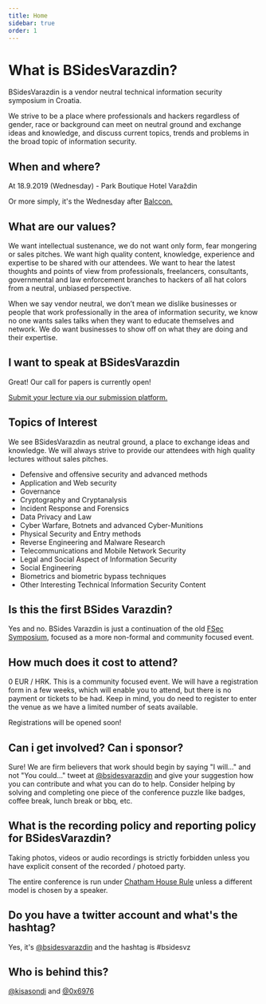 ```yaml
---
title: Home
sidebar: true
order: 1
---
```


# What is BSidesVarazdin?

BSidesVarazdin is a vendor neutral technical information security symposium in Croatia.

We strive to be a place where professionals and hackers regardless of gender, race or background can meet on neutral ground and exchange ideas and knowledge, and discuss current topics, trends and problems in the broad topic of information security.


## When and where?

At 18.9.2019 (Wednesday) - Park Boutique Hotel Varaždin

Or more simply, it's the Wednesday after [Balccon.](https://2k19.balccon.org/index.php?title=Main_Page)


## What are our values?

We want intellectual sustenance, we do not want only form, fear mongering or sales pitches. We want high quality content, knowledge, experience and expertise to be shared with our attendees. We want to hear the latest thoughts and points of view from professionals, freelancers, consultants, governmental and law enforcement branches to hackers of all hat colors from a neutral, unbiased perspective.

When we say vendor neutral, we don’t mean we dislike businesses or people that work professionally in the area of information security, we know no one wants sales talks when they want to educate themselves and network. We do want businesses to show off on what they are doing and their expertise.


## I want to speak at BSidesVarazdin

Great! Our call for papers is currently open!

[Submit your lecture via our submission platform.](https://docs.google.com/forms/d/e/1FAIpQLSdSK_jVwi3Fhoo2JQaf_FO4Z1s0PqzumV1PpiokTk2rf27_yg/viewform)

## Topics of Interest

We see BSidesVarazdin as neutral ground, a place to exchange ideas and knowledge. We will always strive to provide our attendees with high quality lectures without sales pitches.

- Defensive and offensive security and advanced methods
- Application and Web security
- Governance
- Cryptography and Cryptanalysis
- Incident Response and Forensics
- Data Privacy and Law
- Cyber Warfare, Botnets and advanced Cyber-Munitions
- Physical Security and Entry methods
- Reverse Engineering and Malware Research
- Telecommunications and Mobile Network Security
- Legal and Social Aspect of Information Security
- Social Engineering
- Biometrics and biometric bypass techniques
- Other Interesting Technical Information Security Content


## Is this the first BSides Varazdin?

Yes and no. BSides Varazdin is just a continuation of the old [FSec Symposium](https://fsec.foi.hr), focused as a more non-formal and community focused event.


## How much does it cost to attend?

0 EUR / HRK. This is a community focused event. We will have a registration form in a few weeks, which will enable you to attend, but there is no payment or tickets to be had. Keep in mind, you do need to register to enter the venue as we have a limited number of seats available.

Registrations will be opened soon!


## Can i get involved? Can i sponsor?

Sure! We are firm believers that work should begin by saying "I will..." and not "You could..." tweet at [@bsidesvarazdin](https://twitter.com/bsidesvarazdin) and give your suggestion how you can contribute and what you can do to help. Consider helping by solving and completing one piece of the conference puzzle like badges, coffee break, lunch break or bbq, etc.


## What is the recording policy and reporting policy for BSidesVarazdin?

Taking photos, videos or audio recordings is strictly forbidden unless you have explicit consent of the recorded / photoed party.

The entire conference is run under [Chatham House Rule](https://en.wikipedia.org/wiki/Chatham_House_Rule) unless a different model is chosen by a speaker.


## Do you have a twitter account and what's the hashtag?

Yes, it's [@bsidesvarazdin](https://twitter.com/bsidesvarazdin) and the hashtag is #bsidesvz


## Who is behind this?

[@kisasondi](https://twitter.com/kisasondi/) and [@0x6976](https://twitter.com/0x6976)

